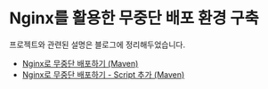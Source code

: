 # Nginx를 활용한 무중단 배포 환경 구축

프로젝트와 관련된 설명은 블로그에 정리해두었습니다.

- [Nginx로 무중단 배포하기 (Maven)](https://subin-0320.tistory.com/145)
- [Nginx로 무중단 배포하기 - Script 추가 (Maven)](https://subin-0320.tistory.com/146)
